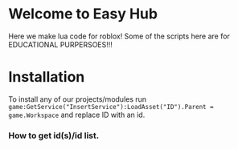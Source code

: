 # Welcome to Easy Hub
Here we make lua code for roblox!
Some of the scripts here are for EDUCATIONAL PURPERSOES!!!

# Installation
To install any of our projects/modules run
```  game:GetService("InsertService"):LoadAsset("ID").Parent = game.Workspace```
and replace ID with an id.
### How to get id(s)/id list.
